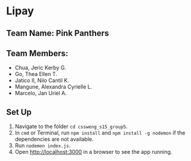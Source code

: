 # Lipay

## Team Name: Pink Panthers

## Team Members:
* Chua, Jeric Kerby G.
* Go, Thea Ellen T.
* Jatico II, Nilo Cantil K.
* Mangune, Alexandra Cyrielle L.
* Marcelo, Jan Uriel A.

## Set Up
1. Navigate to the folder `cd cssweng_s15_group5`.
2. In `cmd` or Terminal, run `npm install` and `npm install -g nodemon` if the dependencies are not available.
3. Run `nodemon index.js`.
4. Open [http://localhost:3000]() in a browser to see the app running.